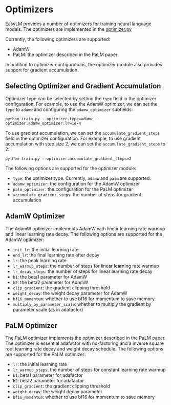 # Optimizers
EasyLM provides a number of optimizers for training neural language models. The
optimizers are implemented in the [optimizer.py](/EasyLM/optimizer.py)

Currently, the following optimizers are supported:
* AdamW
* PaLM: the optimizer described in the PaLM paper

In addition to optimizer configurations, the optimizer module also provides
support for gradient accumulation.


## Selecting Optimizer and Gradient Accumulation
Optimizer type can be selected by setting the `type` field in the optimizer
configuration. For example, to use the AdamW optimizer, we can set the `type` to
`adamw` and configuring the `adamw_optimizer` subfields:
```shell
python train.py --optimizer.type=adamw --optimizer.adamw_optimizer.lr=1e-4
```

To use gradient accumulation, we can set the `accumulate_gradient_steps` field
in the optimizer configuration. For example, to use gradient accumulation with
step size 2, we can set the `accumulate_gradient_steps` to 2:
```shell
python train.py --optimizer.accumulate_gradient_steps=2
```

The following options are supported for the optimizer module:
* `type`: the optimizer type. Currently, `adamw` and `palm` are supported.
* `adamw_optimizer`: the configuration for the AdamW optimizer
* `palm_optimizer`: the configuration for the PaLM optimizer
* `accumulate_gradient_steps`: the number of steps for gradient accumulation


## AdamW Optimizer
The AdamW optimizer implements AdamW with linear learning rate warmup and linear
learning rate decay. The following options are supported for the AdamW optimizer:
* `init_lr`: the initial learning rate
* `end_lr`: the final learning rate after decay
* `lr`: the peak learning rate
* `lr_warmup_steps`: the number of steps for linear learning rate warmup
* `lr_decay_steps`: the number of steps for linear learning rate decay
* `b1`: the beta1 parameter for AdamW
* `b2`: the beta2 parameter for AdamW
* `clip_gradient`: the gradient clipping threshold
* `weight_decay`: the weight decay parameter for AdamW
* `bf16_momentum`: whether to use bf16 for momentum to save memory
* `multiply_by_parameter_scale`: whether to multiply the gradient by parameter scale (as in adafactor)


## PaLM Optimizer
The PaLM optimizer implements the optimizer described in the PaLM paper. The optimizer
is essential adafactor with no-factoring and a inverse square root learning rate
decay and weight decay schedule. The following options are supported for the PaLM optimizer:
* `lr`: the initial learning rate
* `lr_warmup_steps`: the number of steps for constant learning rate warmup
* `b1`: beta1 parameter for adafactor
* `b2`: beta2 parameter for adafactor
* `clip_gradient`: the gradient clipping threshold
* `weight_decay`: the weight decay parameter
* `bf16_momentum`: whether to use bf16 for momentum to save memory





